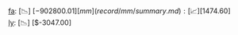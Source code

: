 [fa](record/fa/summary.md): [📉] [$-902800.01]  
[mm](record/mm/summary.md): [📈] [$1474.60]  
[ly](record/ly/summary.md): [📉] [$-3047.00]  
